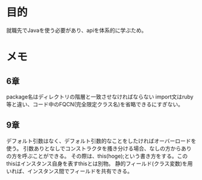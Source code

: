 # 目的
就職先でJavaを使う必要があり、apiを体系的に学ぶため。
# メモ
## 6章
package名はディレクトリの階層と一致させなければならない
import文はruby等と違い、コード中のFQCN(完全限定クラス名)を省略できるにすぎない。
## 9章
デフォルト引数はなく、デフォルト引数的なことをしたければオーバーロードを使う。
引数ありとなしでコンストラクタを搔き分ける場合、なしの方からありの方を呼ぶことができる。
その際は、this(hoge);という書き方をする。このthisはインスタンス自身を表すthisとは別物。
静的フィールド(クラス変数)を用いれば、インスタンス間でフィールドを共有できる。